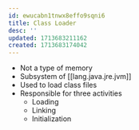 ```yaml
---
id: ewucabn1tnwx8effo9sqni6
title: Class Loader
desc: ''
updated: 1713683211162
created: 1713683174042
---
```


- Not a type of memory
- Subsystem of [[lang.java.jre.jvm]]
- Used to load class files
- Responsible for three activities
  - Loading
  - Linking
  - Initialization
